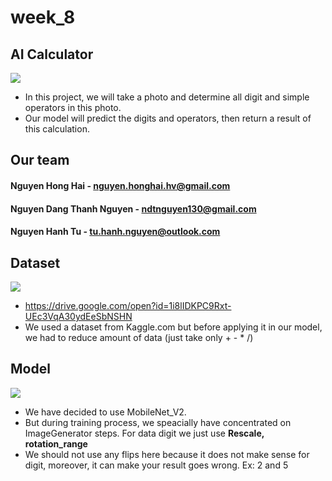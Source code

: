 # week_8
## AI Calculator
![](https://i.imgur.com/esKBcPn.png)

- In this project, we will take a photo and determine all digit and simple operators in this photo.
- Our model will predict the digits and operators, then return a result of this calculation.

## Our team
#### Nguyen Hong Hai - nguyen.honghai.hv@gmail.com
#### Nguyen Dang Thanh Nguyen - ndtnguyen130@gmail.com
#### Nguyen Hanh Tu - tu.hanh.nguyen@outlook.com



## Dataset
![](https://i.imgur.com/hwAtC38.png)
- https://drive.google.com/open?id=1i8lIDKPC9Rxt-UEc3VqA30ydEeSbNSHN
- We used a dataset from Kaggle.com but before applying it in our model, we had to reduce amount of data (just take only + - * /)



## Model
![](https://i.imgur.com/kMfw73z.png)
- We have decided to use MobileNet_V2.
- But during training process, we speacially have concentrated on ImageGenerator steps. For data digit we just use **Rescale, rotation_range**
- We should not use any flips here because it does not make sense for digit, moreover, it can make your result goes wrong. Ex: 2 and 5
